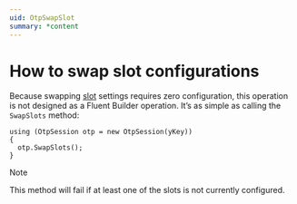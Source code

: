 ```yaml
---
uid: OtpSwapSlot
summary: *content
---
```


<!-- Copyright 2021 Yubico AB

Licensed under the Apache License, Version 2.0 (the "License");
you may not use this file except in compliance with the License.
You may obtain a copy of the License at

    http://www.apache.org/licenses/LICENSE-2.0

Unless required by applicable law or agreed to in writing, software
distributed under the License is distributed on an "AS IS" BASIS,
WITHOUT WARRANTIES OR CONDITIONS OF ANY KIND, either express or implied.
See the License for the specific language governing permissions and
limitations under the License. -->

# How to swap slot configurations

Because swapping [slot](xref:OtpSlots) settings requires zero configuration, this operation is not designed as a Fluent Builder operation. It’s as simple as calling the ```SwapSlots``` method:

```
using (OtpSession otp = new OtpSession(yKey))
{
  otp.SwapSlots();
}
```

> [!NOTE]
> This method will fail if at least one of the slots is not currently configured.
